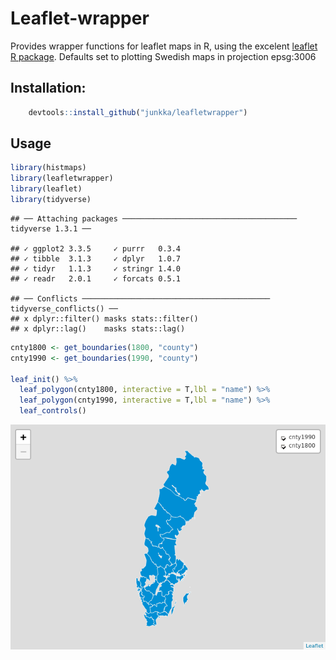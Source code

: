 <!-- README.md is generated from README.Rmd. Please edit that file -->

# Leaflet-wrapper

Provides wrapper functions for leaflet maps in R, using the excelent
[leaflet R package](https://github.com/rstudio/leaflet). Defaults set to
plotting Swedish maps in projection epsg:3006

## Installation:

``` r
    devtools::install_github("junkka/leafletwrapper")
```

## Usage

``` r
library(histmaps)
library(leafletwrapper)
library(leaflet)
library(tidyverse)
```

    ## ── Attaching packages ─────────────────────────────────────── tidyverse 1.3.1 ──

    ## ✓ ggplot2 3.3.5     ✓ purrr   0.3.4
    ## ✓ tibble  3.1.3     ✓ dplyr   1.0.7
    ## ✓ tidyr   1.1.3     ✓ stringr 1.4.0
    ## ✓ readr   2.0.1     ✓ forcats 0.5.1

    ## ── Conflicts ────────────────────────────────────────── tidyverse_conflicts() ──
    ## x dplyr::filter() masks stats::filter()
    ## x dplyr::lag()    masks stats::lag()

``` r
cnty1800 <- get_boundaries(1800, "county")
cnty1990 <- get_boundaries(1990, "county")

leaf_init() %>%
  leaf_polygon(cnty1800, interactive = T,lbl = "name") %>% 
  leaf_polygon(cnty1990, interactive = T,lbl = "name") %>% 
  leaf_controls() 
```

![](README_files/figure-markdown_github/unnamed-chunk-1-1.png)
